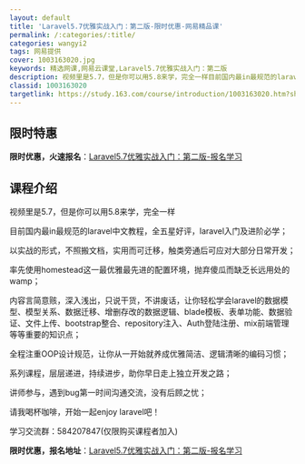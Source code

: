 ```yaml
---
layout: default
title: 'Laravel5.7优雅实战入门：第二版-限时优惠-网易精品课'
permalink: /:categories/:title/
categories: wangyi2
tags: 网易提供
cover: 1003163020.jpg
keywords: 精选网课,网易云课堂,Laravel5.7优雅实战入门：第二版
description: 视频里是5.7，但是你可以用5.8来学，完全一样目前国内最in最规范的laravel中文教程，全五星好评，laravel
classid: 1003163020
targetlink: https://study.163.com/course/introduction/1003163020.htm?share=1&shareId=1025206652&utm_campaign=share&utm_medium=iphoneShare&utm_source=&utm_u=1025206652
---
```


## 限时特惠

**限时优惠，火速报名**：[Laravel5.7优雅实战入门：第二版-报名学习](https://study.163.com/course/introduction/1003163020.htm?share=1&shareId=1025206652&utm_campaign=share&utm_medium=iphoneShare&utm_source=&utm_u=1025206652)

## 课程介绍

视频里是5.7，但是你可以用5.8来学，完全一样



目前国内最in最规范的laravel中文教程，全五星好评，laravel入门及进阶必学；

以实战的形式，不照搬文档，实用而可迁移，触类旁通后可应对大部分日常开发；

率先使用homestead这一最优雅最先进的配置环境，抛弃傻瓜而缺乏长远用处的wamp；

内容言简意赅，深入浅出，只说干货，不讲废话，让你轻松学会laravel的数据模型、模型关系、数据迁移、增删存改的数据逻辑、blade模板、表单功能、数据验证、文件上传、bootstrap整合、repository注入、Auth登陆注册、mix前端管理等等重要的知识点；

全程注重OOP设计规范，让你从一开始就养成优雅简洁、逻辑清晰的编码习惯；

系列课程，层层递进，持续进步，助你早日走上独立开发之路；

讲师参与，遇到bug第一时间沟通交流，没有后顾之忧；

请我喝杯咖啡，开始一起enjoy laravel吧！



学习交流群：584207847(仅限购买课程者加入)

**限时优惠，报名地址**：[Laravel5.7优雅实战入门：第二版-报名学习](https://study.163.com/course/introduction/1003163020.htm?share=1&shareId=1025206652&utm_campaign=share&utm_medium=iphoneShare&utm_source=&utm_u=1025206652)

